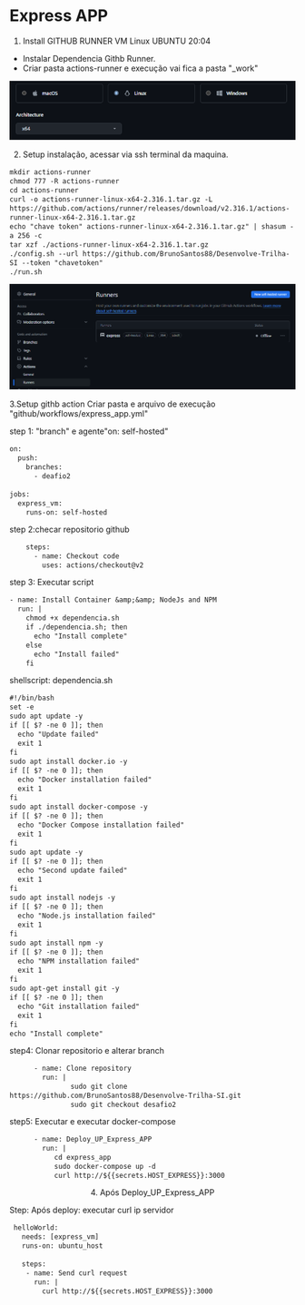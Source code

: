# Express APP

1. Install GITHUB RUNNER VM Linux UBUNTU 20:04
   
- Instalar Dependencia Githb Runner.
- Criar pasta actions-runner e execução vai fica a pasta "_work"


<p align="center">
  <img src="imagens/download.png" alt="setup instalação" width="800"> 
</p>

2. Setup instalação, acessar via ssh terminal da maquina.
````
mkdir actions-runner
chmod 777 -R actions-runner
cd actions-runner
curl -o actions-runner-linux-x64-2.316.1.tar.gz -L https://github.com/actions/runner/releases/download/v2.316.1/actions-runner-linux-x64-2.316.1.tar.gz
echo "chave token" actions-runner-linux-x64-2.316.1.tar.gz" | shasum -a 256 -c
tar xzf ./actions-runner-linux-x64-2.316.1.tar.gz
./config.sh --url https://github.com/BrunoSantos88/Desenvolve-Trilha-SI --token "chavetoken"
./run.sh

````
<p align="center">
  <img src="imagens/githubrunner.png" alt="após instalação" width="800"> 
</p>


3.Setup githb action
Criar pasta e arquivo de execução  "github/workflows/express_app.yml"

step 1: "branch" e agente"on: self-hosted"
````
on:
  push:
    branches:  
      - deafio2

jobs:
  express_vm:
    runs-on: self-hosted

````
step 2:checar repositorio github 
````
    steps:
      - name: Checkout code
        uses: actions/checkout@v2
````
step 3:  Executar script
````
- name: Install Container &amp;&amp; NodeJs and NPM
  run: |
    chmod +x dependencia.sh
    if ./dependencia.sh; then
      echo "Install complete"
    else
      echo "Install failed"
    fi
````
shellscript: dependencia.sh
````
#!/bin/bash
set -e 
sudo apt update -y
if [[ $? -ne 0 ]]; then
  echo "Update failed"
  exit 1
fi
sudo apt install docker.io -y
if [[ $? -ne 0 ]]; then
  echo "Docker installation failed"
  exit 1
fi
sudo apt install docker-compose -y
if [[ $? -ne 0 ]]; then
  echo "Docker Compose installation failed"
  exit 1
fi
sudo apt update -y
if [[ $? -ne 0 ]]; then
  echo "Second update failed"
  exit 1
fi
sudo apt install nodejs -y
if [[ $? -ne 0 ]]; then
  echo "Node.js installation failed"
  exit 1
fi
sudo apt install npm -y
if [[ $? -ne 0 ]]; then
  echo "NPM installation failed"
  exit 1
fi
sudo apt-get install git -y
if [[ $? -ne 0 ]]; then
  echo "Git installation failed"
  exit 1
fi
echo "Install complete"
````

step4: Clonar repositorio e alterar branch


````
      - name: Clone repository
        run: |
               sudo git clone https://github.com/BrunoSantos88/Desenvolve-Trilha-SI.git
               sudo git checkout desafio2
````

step5: Executar e executar docker-compose

````
      - name: Deploy_UP_Express_APP
        run: |
           cd express_app
           sudo docker-compose up -d   
           curl http://${{secrets.HOST_EXPRESS}}:3000

````
<p align="center">  
4. Após Deploy_UP_Express_APP
<p align="center">  

Step: Após deploy: executar curl ip servidor
````
 helloWorld:
   needs: [express_vm]
   runs-on: ubuntu_host

   steps:
    - name: Send curl request
      run: |
        curl http://${{secrets.HOST_EXPRESS}}:3000
````
